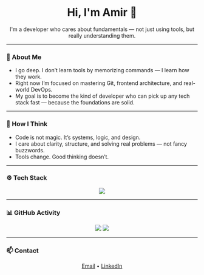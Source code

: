 <!--
**amir-rhm/amir-rhm** is a ✨ _special_ ✨ repository because its `README.md` (this file) appears on your GitHub profile.

Here are some ideas to get you started:

- 🔭 I’m currently working on ...
- 🌱 I’m currently learning ...
- 👯 I’m looking to collaborate on ...
- 🤔 I’m looking for help with ...
- 💬 Ask me about ...
- 📫 How to reach me: ...
- 😄 Pronouns: ...
- ⚡ Fun fact: ...
-->


<h1 align="center">Hi, I'm Amir 👋</h1>

<p align="center">
  I'm a developer who cares about fundamentals — not just using tools, but really understanding them.
</p>

---

### 🚀 About Me

- I go deep. I don’t learn tools by memorizing commands — I learn how they work.
- Right now I’m focused on mastering Git, frontend architecture, and real-world DevOps.
- My goal is to become the kind of developer who can pick up any tech stack fast — because the foundations are solid.

---

### 🧠 How I Think

- Code is not magic. It’s systems, logic, and design.
- I care about clarity, structure, and solving real problems — not fancy buzzwords.
- Tools change. Good thinking doesn’t.

---

### ⚙️ Tech Stack

<p align="center">
  <img src="https://skillicons.dev/icons?i=git,linux,docker,kubernetes,bash,js,ts,react,nextjs,nodejs,nestjs,python,mysql,mongodb,vscode&perline=8" />
</p>

---

### 📊 GitHub Activity

<p align="center">
  <img src="https://github-readme-stats.vercel.app/api?username=amirusername&show_icons=true&theme=dark" />
  <img src="https://github-readme-stats.vercel.app/api/top-langs/?username=amirusername&layout=compact&theme=dark" />
</p>

---

### 📫 Contact

<p align="center">
  <a href="mailto:youremail@example.com">Email</a> • 
  <a href="https://linkedin.com/in/yourlinkedin">LinkedIn</a>
</p>

